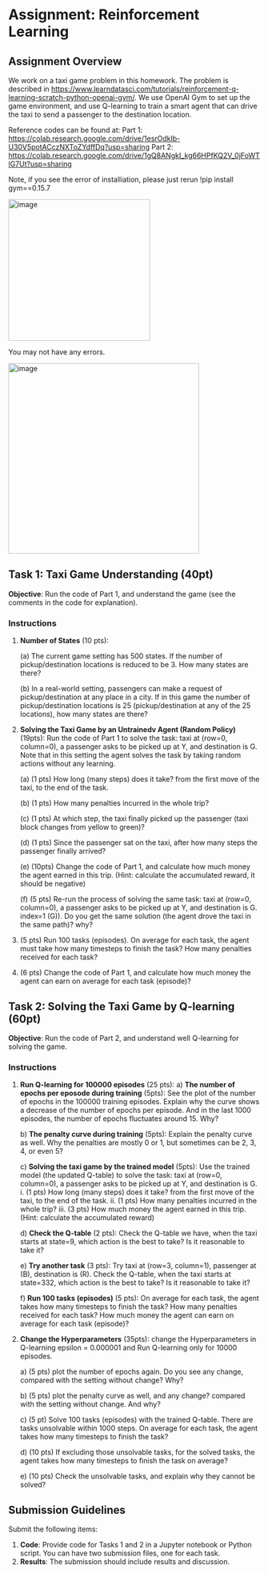 # Assignment: Reinforcement Learning 

## Assignment Overview

We work on a taxi game problem in this homework. The problem is described in https://www.learndatasci.com/tutorials/reinforcement-q-learning-scratch-python-openai-gym/. 
We use OpenAI Gym to set up the game environment, and use Q-learning to train a smart agent that can drive the taxi to send a passenger to the destination location. 

Reference codes can be found at: 
Part 1: https://colab.research.google.com/drive/1esrOdkIb-U30V5potACczNXToZYdffDq?usp=sharing
Part 2: https://colab.research.google.com/drive/1gQ8ANgkI_kg66HPfKQ2V_0jFoWTlG7Ut?usp=sharing 


Note, if you see the error of installiation, please just rerun !pip install gym==0.15.7

<img width="283" alt="image" src="https://github.com/user-attachments/assets/7c664e55-f5f4-4de2-9b63-ff5233fe974e">

You may not have any errors.

<img width="381" alt="image" src="https://github.com/user-attachments/assets/a20de4f2-c326-4096-bcf2-d764fea3c897">


 
## Task 1: Taxi Game Understanding (40pt)

**Objective**: Run the code of Part 1, and understand the game (see the comments in the code for explanation).

### Instructions

1. **Number of States** (10 pts):
   
   (a) The current game setting has 500 states. If the number of pickup/destination locations is reduced to be 3. How many states are there?
   
   (b) In a real-world setting, passengers can make a request of pickup/destination at any place in a city. If in this game the number of pickup/destination locations is 25 (pickup/destination at any of the 25 locations), how many states are there?
   
2. **Solving the Taxi Game by an Untrainedv Agent (Random Policy)** (19pts): Run the code of Part 1 to solve the task:  taxi at (row=0, column=0), a passenger asks to be picked up at Y, and destination is G. Note that in this setting the agent solves the task by taking random actions without any learning.
   
   (a) (1 pts) How long (many steps) does it take? from the first move of the taxi, to the end of the task.
   
   (b) (1 pts) How many penalties incurred in the whole trip?

   (c) (1 pts) At which step, the taxi finally picked up the passenger (taxi block changes from yellow to green)?
   
   (d) (1 pts) Since the passenger sat on the taxi, after how many steps the passenger finally arrived?
   
   (e) (10pts) Change the code of Part 1, and calculate how much money the agent earned in this trip. (Hint: calculate the accumulated reward, it should be negative)

   (f) (5 pts)  Re-run the process of solving the same task:  taxi at (row=0, column=0), a passenger asks to be picked up at Y, and destination is G.  index=1 (G)).  Do you get the same solution (the agent drove the taxi in the same path)? why?
   
3. (5 pts)  Run 100 tasks (episodes).  On average for each task, the agent must take how many timesteps to finish the task? How many penalties received for each task?
   
4. (6 pts)  Change the code of Part 1, and calculate how much money the agent can earn  on average for each task (episode)?    
   

## Task 2: Solving the Taxi Game by Q-learning (60pt)

**Objective**: Run the code of Part 2, and understand well Q-learning for solving the game.

### Instructions

1. **Run Q-learning for 100000 episodes** (25 pts): 
   a)	**The number of epochs per eposode during  training** (5pts):  See the plot of the number of epochs in the 100000 training episodes. Explain why the curve shows a decrease of the number of epochs per episode. And in the last 1000 episodes, the number of epochs fluctuates around 15. Why?
   
   b) **The penalty curve during training** (5pts): Explain the penalty curve as well. Why the penalties are mostly 0 or 1, but sometimes can be 2, 3, 4, or even 5?
   
   c)	**Solving the taxi game by the trained model** (5pts): Use the trained model (the updated Q-table) to solve the task:  taxi at (row=0, column=0), a passenger asks to be picked up at Y, and destination is G. 
      i.	(1 pts) How long (many steps) does it take? from the first move of the taxi, to the end of the task.
      ii.	(1 pts) How many penalties incurred in the whole trip?
      iii.	(3 pts) How much money the agent earned in this trip. (Hint: calculate the accumulated reward) 

   d) **Check the Q-table** (2 pts): Check the Q-table we have, when the taxi starts at state=9, which action is the best to take? Is it reasonable to take it? 


   e)	**Try another task** (3 pts): Try taxi at (row=3, column=1), passenger at (B), destination is (R).   Check the Q-table, when the taxi starts at state=332, which action is the best to take? Is it reasonable to take it?
   
   f)	**Run 100 tasks (episodes)** (5 pts):  On average for each task, the agent takes how many timesteps to finish the task? How many penalties received for each task?  How much money the agent can earn on average for each task (episode)? 


2.	**Change the Hyperparameters** (35pts): change the Hyperparameters in Q-learning epsilon = 0.000001 and Run Q-learning only for 10000 episodes.

  	a)	(5 pts) plot the number of epochs again. Do you see any change, compared with the setting without change? Why?

  	b)	(5 pts) plot the penalty curve as well, and any change? compared with the setting without change. And why?

  	c)	(5 pt) Solve 100 tasks (episodes) with the trained Q-table.  There are tasks unsolvable within 1000 steps.  On average for each task, the agent takes how many timesteps to finish the task?

  	d)	(10 pts) If excluding those unsolvable tasks,  for the solved tasks, the agent takes how many timesteps to finish the task on average?

  	e)	(10 pts) Check the unsolvable tasks, and explain why they cannot be solved?
 
## Submission Guidelines

Submit the following items:

1. **Code**: Provide code for Tasks 1 and 2 in a Jupyter notebook or Python script. You can have two submission files, one for each task.
2. **Results**: The submission should include results and discussion.
   
